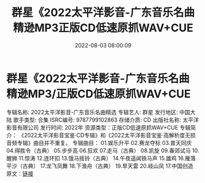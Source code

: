 ﻿---
title: 群星《2022太平洋影音-广东音乐名曲精逊MP3正版CD低速原抓WAV+CUE
date: 2022-08-03 08:00:09
categories: 古典音乐、新世纪、纯音雅乐
tags: 纯音雅乐
---
# 群星《2022太平洋影音-广东音乐名曲精逊MP3/正版CD低速原抓WAV+CUE

专辑名称: 2022太平洋影音-广东音乐名曲精选
专辑艺人: 群星
发行地区: 中国大陆
歌手类型: 合集
ISRC编号: 9787799102863
存储介质: CD
出版社名称: 太平洋影音有限公司
发行时间: 2022年
资源类型：正版CD低速原抓WAV+CUE
专辑简介：
《2022太平洋影音宝鉴·CD专辑》和《2022太平洋影音宝鉴·高解析度无损音频专辑》曲目并不重复。
专辑曲目：
01.娱乐升平
02.赛龙夺标
03.普天同庆
04.得胜令（古典）
05.步步高
06.狂欢
07.走马（古典）
08.凯旋
09.春郊试马
10.醒狮
11.惊涛
12.连环扣
13.饿马摇铃（古典）
14.午夜遥闻铁马声
15.雄鸡
16.雁落平沙（古典）
17.龙飞凤舞
18.下渔舟（古典）
19.旱天雷
20.岐山凤
17.中国创造
原文：[链接](https://blog.sina.com.cn/s/blog_1647c7e7601030yok.html)